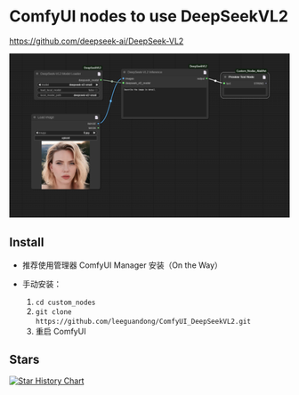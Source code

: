 # ComfyUI nodes to use DeepSeekVL2

https://github.com/deepseek-ai/DeepSeek-VL2

![image](workflow.png)

## Install

- 推荐使用管理器 ComfyUI Manager 安装（On the Way）

- 手动安装：
    1. `cd custom_nodes`
    2. `git clone https://github.com/leeguandong/ComfyUI_DeepSeekVL2.git`
    3. 重启 ComfyUI


## Stars

[![Star History Chart](https://api.star-history.com/svg?repos=leeguandong/ComfyUI_DeepSeekVL2&type=Date)](https://star-history.com/#leeguandong/ComfyUI_DeepSeekVL2&Date)





